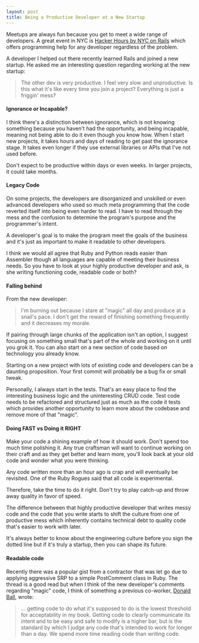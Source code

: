 ```yaml
---
layout: post
title: Being a Productive Developer at a New Startup
---
```


Meetups are always fun because you get to meet a wide range of
developers. A great event in NYC is [Hacker Hours by NYC on Rails](http://www.meetup.com/nyc-on-rails/)
which offers programming help for any developer regardless of the
problem.

A developer I helped out there recently learned Rails and joined a new startup.
He asked me an interesting question regarding working at the new
startup:

> The other dev is very productive. I feel very slow and unproductive.
> Is this what it's like every time you join a project? Everything is
> just a friggin' mess?

#### Ignorance or Incapable?

I think there's a distinction between ignorance, which is not knowing
something because you haven't had the opportunity, and being incapable,
meaning not being able to do it even though you know how. When I start
new projects, it takes hours and days of reading to get past the
ignorance stage. It takes even longer if they use external libraries or
APIs that I've not used before.

Don't expect to be productive within days or even weeks. In larger
projects, it could take months.

#### Legacy Code

On some projects, the developers are disorganized and unskilled or even
advanced developers who used so much meta programming that the code
reverted itself into being even harder to read. I have to read through
the mess and the confusion to determine the program's purpose and the
programmer's intent.

A developer's goal is to make the program meet the goals of the business
and it's just as important to make it readable to other developers.

I think we would all agree that Ruby and Python reads easier than
Assembler though all languages are capable of meeting their business
needs. So you have to look at your highly productive developer and ask,
is she writing functioning code, readable code or both?

#### Falling behind

From the new developer:

> I'm burning out because I stare at "magic" all day and produce at a
> snail's pace. I don't get the reward of finishing something frequently
> and it decreases my morale.

If pairing through large chunks of the application isn't an option, I
suggest focusing on something small that's part of the whole and working
on it until you grok it. You can also start on a new section of code
based on technology you already know.

Starting on a new project with lots of existing code and developers
can be a daunting proposition. Your first commit will probably be a bug
fix or small tweak.

Personally, I always start in the tests. That's an easy place to
find the interesting business logic and the uninteresting CRUD code.
Test code needs to be refactored and structured just as much as the code
it tests which provides another opportunity to learn more about the
codebase and remove more of that "magic".

#### Doing FAST vs Doing it RIGHT

Make your code a shining example of how it should work. Don't spend too
much time polishing it. Any true craftsman will want to continue working
on their craft and as they get better and learn more, you'll look back
at your old code and wonder what you were thinking.

Any code written more than an hour ago is crap and will eventually be
revisited. One of the Ruby Rogues said that all code is experimental.

Therefore, take the time to do it right. Don't try to play catch-up and
throw away quality in favor of speed.

The difference between that highly productive developer that writes
messy code and the code that you write starts to shift the culture from
one of productive mess which inherently contains technical debt to quality
code that's easier to work with later.

It's always better to know about the engineering culture before you sign
the dotted line but if it's truly a startup, then you can shape its
future.

#### Readable code

Recently there was a popular gist from a contractor that was let go due to
applying aggressive SRP to a simple PostComment class in Ruby. The
thread is a good read but when I think of the new developer's comments
regarding "magic" code, I think of something a previous co-worker,
[Donald Ball](https://gist.github.com/2838490#gistcomment-362468), wrote:

> ... getting code to do what it's supposed to do is the lowest
> threshold for acceptability in my book. Getting code to clearly
> communicate its intent and to be easy and safe to modify is a higher
> bar, but is the standard by which I judge any code that's intended to
> work for longer than a day. We spend more time reading code than
> writing code.

